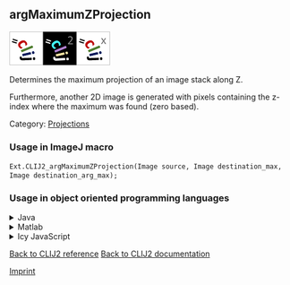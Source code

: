 ## argMaximumZProjection
<img src="images/mini_clij1_logo.png"/><img src="images/mini_clij2_logo.png"/><img src="images/mini_clijx_logo.png"/>

Determines the maximum projection of an image stack along Z.

Furthermore, another 2D image is generated with pixels containing the z-index where the maximum was found (zero based).

Category: [Projections](https://clij.github.io/clij2-docs/reference__project)

### Usage in ImageJ macro
```
Ext.CLIJ2_argMaximumZProjection(Image source, Image destination_max, Image destination_arg_max);
```


### Usage in object oriented programming languages



<details>

<summary>
Java
</summary>
<pre class="highlight">// init CLIJ and GPU
import net.haesleinhuepf.clij2.CLIJ2;
import net.haesleinhuepf.clij.clearcl.ClearCLBuffer;
CLIJ2 clij2 = CLIJ2.getInstance();

// get input parameters
ClearCLBuffer source = clij2.push(sourceImagePlus);
destination_max = clij2.create(source);
destination_arg_max = clij2.create(source);
</pre>

<pre class="highlight">
// Execute operation on GPU
clij2.argMaximumZProjection(source, destination_max, destination_arg_max);
</pre>

<pre class="highlight">
// show result
destination_maxImagePlus = clij2.pull(destination_max);
destination_maxImagePlus.show();
destination_arg_maxImagePlus = clij2.pull(destination_arg_max);
destination_arg_maxImagePlus.show();

// cleanup memory on GPU
clij2.release(source);
clij2.release(destination_max);
clij2.release(destination_arg_max);
</pre>

</details>



<details>

<summary>
Matlab
</summary>
<pre class="highlight">% init CLIJ and GPU
clij2 = init_clatlab();

% get input parameters
source = clij2.pushMat(source_matrix);
destination_max = clij2.create(source);
destination_arg_max = clij2.create(source);
</pre>

<pre class="highlight">
% Execute operation on GPU
clij2.argMaximumZProjection(source, destination_max, destination_arg_max);
</pre>

<pre class="highlight">
% show result
destination_max = clij2.pullMat(destination_max)
destination_arg_max = clij2.pullMat(destination_arg_max)

% cleanup memory on GPU
clij2.release(source);
clij2.release(destination_max);
clij2.release(destination_arg_max);
</pre>

</details>



<details>

<summary>
Icy JavaScript
</summary>
<pre class="highlight">// init CLIJ and GPU
importClass(net.haesleinhuepf.clicy.CLICY);
importClass(Packages.icy.main.Icy);

clij2 = CLICY.getInstance();

// get input parameters
source_sequence = getSequence();
source = clij2.pushSequence(source_sequence);
destination_max = clij2.create(source);
destination_arg_max = clij2.create(source);
</pre>

<pre class="highlight">
// Execute operation on GPU
clij2.argMaximumZProjection(source, destination_max, destination_arg_max);
</pre>

<pre class="highlight">
// show result
destination_max_sequence = clij2.pullSequence(destination_max)
Icy.addSequence(destination_max_sequence);destination_arg_max_sequence = clij2.pullSequence(destination_arg_max)
Icy.addSequence(destination_arg_max_sequence);
// cleanup memory on GPU
clij2.release(source);
clij2.release(destination_max);
clij2.release(destination_arg_max);
</pre>

</details>



[Back to CLIJ2 reference](https://clij.github.io/clij2-docs/reference)
[Back to CLIJ2 documentation](https://clij.github.io/clij2-docs)

[Imprint](https://clij.github.io/imprint)
